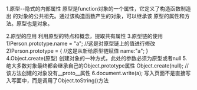 1.原型--隐式的内部属性
	原型是function对象的一个属性，它定义了构造函数制造出
	的对象的公共祖先。通过该构造函数产生的对象，可以继承该
	原型的属性和方法。原型也是对象。

2.原型的应用
	利用原型的特点和概念，提取共有属性
3.原型链的使用
	1)Person.prototype.name = "a"; //这是对原型链上的值进行修改
	2)Person.prototype = {	//这是从新给原型链赋值 
		name:"a";
	}
4.Object.create(原型)
	创建对象的一种方式，此处的参数必须为原型或者null
5.绝大多数对象最终都会继承自己的Object.prototype属性
	Object.create(null); //该方法创建的对象没有__proto__属性
6.document.write(a);
	写入页面不是直接写入写面中，而是调用了Object.toString()方法
	

	
	